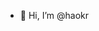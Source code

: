 - 👋 Hi, I’m @haokr

<!---
haokr/haokr is a ✨ special ✨ repository because its `README.md` (this file) appears on your GitHub profile.
You can click the Preview link to take a look at your changes.
--->
